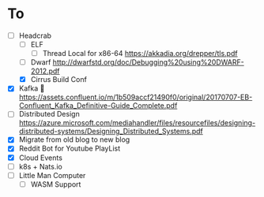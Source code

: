 # To

- [ ] Headcrab
  - [ ] ELF
    - [ ] Thread Local for x86-64
      https://akkadia.org/drepper/tls.pdf
  - [ ] Dwarf 
    http://dwarfstd.org/doc/Debugging%20using%20DWARF-2012.pdf
  - [x] Cirrus Build Conf
- [x] Kafka 📖
  https://assets.confluent.io/m/1b509accf21490f0/original/20170707-EB-Confluent_Kafka_Definitive-Guide_Complete.pdf
- [ ] Distributed Design
  https://azure.microsoft.com/mediahandler/files/resourcefiles/designing-distributed-systems/Designing_Distributed_Systems.pdf
- [x] Migrate from old blog to new blog
- [x] Reddit Bot for Youtube PlayList
- [x] Cloud Events
- [ ] k8s + Nats.io
- [ ] Little Man Computer
  - [ ] WASM Support
